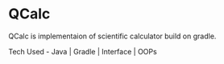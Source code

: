 # QCalc
QCalc is implementaion of scientific calculator build on gradle.

Tech Used - Java | Gradle | Interface | OOPs
